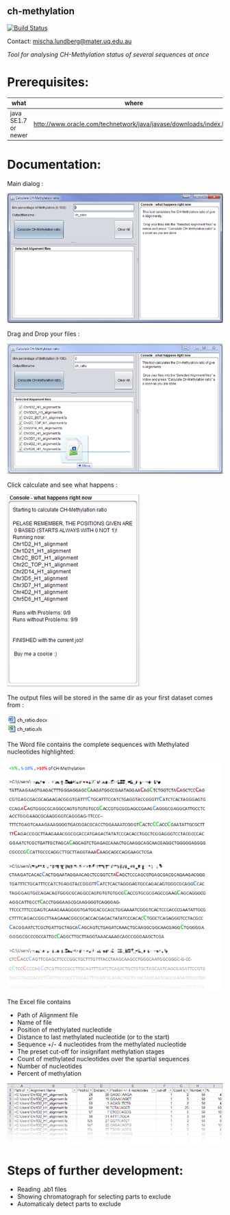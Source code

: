## ch-methylation 

[![Build Status](https://travis-ci.org/mischalundberg/ch-methylation.svg?branch=master)](https://travis-ci.org/mischalundberg/ch-methylation)

Contact: mischa.lundberg@mater.uq.edu.au

*Tool for analysing CH-Methylation status of several sequences at once*

# Prerequisites:

|what | where | why |
|-----|-------|-----|
|java SE1.7 or newer | http://www.oracle.com/technetwork/java/javase/downloads/index.html | Runtime environment |

# Documentation:

Main dialog : 

![picture alt](https://github.com/MischaLundberg/ch-methylation/blob/master/gfx/main.PNG "Main dialog")

Drag and Drop your files : 

![picture alt](https://github.com/MischaLundberg/ch-methylation/blob/master/gfx/drag_n_drop.png "Drag and Drop your files")

Click calculate and see what happens : 

![picture alt](https://github.com/MischaLundberg/ch-methylation/blob/master/gfx/calculated.PNG "Click calculate and see what happens")

The output files will be stored in the same dir as your first dataset comes from : 

![picture alt](https://github.com/MischaLundberg/ch-methylation/blob/master/gfx/output_files.PNG "The output files")

The Word file contains the complete sequences with Methylated nucleotides highlighted: 

![picture alt](https://github.com/MischaLundberg/ch-methylation/blob/master/gfx/word.png "The Word file")

The Excel file contains 
* Path of Alignment file 
* Name of file 
* Position of methylated nucleotide 
* Distance to last methylated nucleotide (or to the start) 
* Sequence +/- 4 nucleotides from the methylated nucleotide 
* The preset cut-off for insignifant methylation stages 
* Count of methylated nucleotides over the spartial sequences 
* Number of nucleotides 
* Percent of methylation 
 
![picture alt](https://github.com/MischaLundberg/ch-methylation/blob/master/gfx/excel.PNG "The Excel file contains the partial sequences with Methylated nucleotides highlighted")

# Steps of further development:

* Reading .ab1 files
* Showing chromatograph for selecting parts to exclude
* Automaticaly detect parts to exclude
